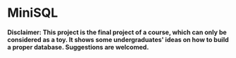  

# MiniSQL

**Disclaimer: This project is the final project of a course, which can only be considered as a toy. It shows some undergraduates' ideas on how to build a proper database. Suggestions are welcomed.**
